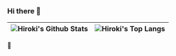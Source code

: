 ### Hi there 👋

<p align="left"> 
  
  
</p>
<table>
  <thead>
    <tr>
      <th align="center">
        <img alt="Hiroki's Github Stats" style="max-width: 100%;" src="https://github-readme-stats-eta-mocha-90.vercel.app/api?username=Hiroki-Nakanishi&show_icons=true&include_all_commits=true&theme=buefy&hide_border=true" />
      </th>
      <th align="center">
        <img alt="Hiroki's Top Langs" style="max-width: 100%;" src="https://github-readme-stats-eta-mocha-90.vercel.app/api/top-langs/?username=Hiroki-Nakanishi&layout=compact&show_icons=true&include_all_commits=true&theme=buefy&hide_border=true" />
      </th>
    </tr>
  </thead>
</table>


🍅
